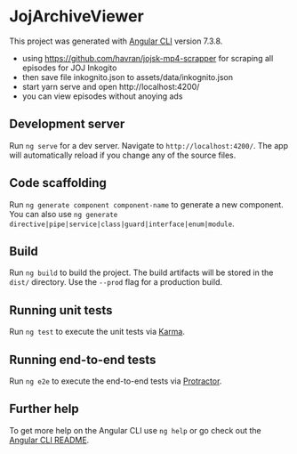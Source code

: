 # JojArchiveViewer

This project was generated with [Angular CLI](https://github.com/angular/angular-cli) version 7.3.8.

- using https://github.com/havran/jojsk-mp4-scrapper for scraping all episodes for JOJ Inkogito
- then save file inkognito.json to assets/data/inkognito.json
- start yarn serve and open http://localhost:4200/ 
- you can view episodes without anoying ads

## Development server

Run `ng serve` for a dev server. Navigate to `http://localhost:4200/`. The app will automatically reload if you change any of the source files.

## Code scaffolding

Run `ng generate component component-name` to generate a new component. You can also use `ng generate directive|pipe|service|class|guard|interface|enum|module`.

## Build

Run `ng build` to build the project. The build artifacts will be stored in the `dist/` directory. Use the `--prod` flag for a production build.

## Running unit tests

Run `ng test` to execute the unit tests via [Karma](https://karma-runner.github.io).

## Running end-to-end tests

Run `ng e2e` to execute the end-to-end tests via [Protractor](http://www.protractortest.org/).

## Further help

To get more help on the Angular CLI use `ng help` or go check out the [Angular CLI README](https://github.com/angular/angular-cli/blob/master/README.md).
